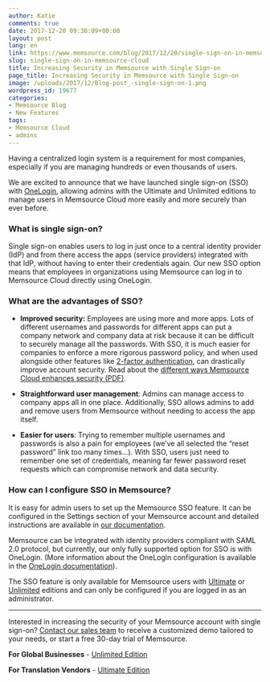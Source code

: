 ```yaml
---
author: Katie
comments: true
date: 2017-12-20 09:30:09+00:00
layout: post
lang: en
link: https://www.memsource.com/blog/2017/12/20/single-sign-on-in-memsource-cloud/
slug: single-sign-on-in-memsource-cloud
title: Increasing Security in Memsource with Single Sign-on
page_title: Increasing Security in Memsource with Single Sign-on
image: /uploads/2017/12/Blog-post_-single-sign-on-1.png
wordpress_id: 19677
categories:
- Memsource Blog
- New Features
tags:
- Memsource Cloud
- admins
---
```


Having a centralized login system is a requirement for most companies, especially if you are managing hundreds or even thousands of users.

We are excited to announce that we have launched single sign-on (SSO) with [OneLogin](https://www.onelogin.com/), allowing admins with the Ultimate and Unlimited editions to manage users in Memsource Cloud more easily and more securely than ever before.<!-- more -->

### What is single sign-on?

Single sign-on enables users to log in just once to a central identity provider (IdP) and from there access the apps (service providers) integrated with that IdP, without having to enter their credentials again. Our new SSO option means that employees in organizations using Memsource can log in to Memsource Cloud directly using OneLogin.  

### What are the advantages of SSO?

  * **Improved security:** Employees are using more and more apps. Lots of different usernames and passwords for different apps can put a company network and company data at risk because it can be difficult to securely manage all the passwords. With SSO, it is much easier for companies to enforce a more rigorous password policy, and when used alongside other features like [2-factor authentication](https://www.memsource.com/blog/2016/12/02/enhancing-account-security-with-two-factor-authentication/), can drastically improve account security. Read about the [different ways Memsource Cloud enhances security (PDF)](/uploads/2017/12/Data-Security-EN.pdf).

  * **Straightforward user management**: Admins can manage access to company apps all in one place. Additionally, SSO allows admins to add and remove users from Memsource without needing to access the app itself.
 	
  * **Easier for users**: Trying to remember multiple usernames and passwords is also a pain for employees (we’ve all selected the “reset password” link too many times…). With SSO, users just need to remember one set of credentials, meaning far fewer password reset requests which can compromise network and data security.

### How can I configure SSO in Memsource?

It is easy for admin users to set up the Memsource SSO feature. It can be configured in the Settings section of your Memsource account and detailed instructions are available in [our documentation](https://wiki.memsource.com/wiki/Memsource_Cloud_User_Manual#Single_Sign-On).

Memsource can be integrated with identity providers compliant with SAML 2.0 protocol, but currently, our only fully supported option for SSO is with OneLogin. (More information about the OneLogin configuration is available in the [OneLogin documentation](https://support.onelogin.com/hc/en-us/articles/115003638343-Configuring-SSO-for-SAML-Enabled-Apps)). 

The SSO feature is only available for Memsource users with [Ultimate](https://cloud.memsource.com/web/organization/signup?e=ULTIMATE) or [Unlimited](https://cloud.memsource.com/web/organization/signup?e=ULTIMATE) editions and can only be configured if you are logged in as an administrator. 

--- 

Interested in increasing the security of your Memsource account with single sign-on? [Contact our sales team](https://www.memsource.com/demo) to receive a customized demo tailored to your needs, or start a free 30-day trial of Memsource.

**For Global Businesses** - [Unlimited Edition](https://cloud.memsource.com/web/organization/signup?e=ULTIMATE)

**For Translation Vendors** - [Ultimate Edition](https://cloud.memsource.com/web/organization/signup?e=ULTIMATE)
